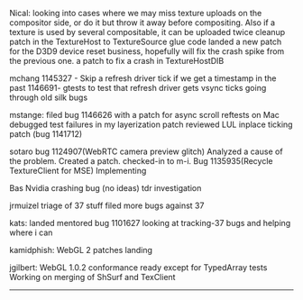 Nical:
        looking into cases where we may miss texture uploads on the compositor side, or do it but throw it away before compositing.
        Also if a texture is used by several compositable, it can be uploaded twice
        cleanup patch in the TextureHost to TextureSource glue code
        landed a new patch for the D3D9 device reset business, hopefully will fix the crash spike from the previous one.
        a patch to fix a crash in TextureHostDIB



mchang
        1145327 - Skip a refresh driver tick if we get a timestamp in the past
        1146691- gtests to test that refresh driver gets vsync ticks
        going through old silk bugs



mstange:
        filed bug 1146626 with a patch for async scroll reftests on Mac
        debugged test failures in my layerization patch
        reviewed LUL inplace ticking patch (bug 1141712)



sotaro
        bug 1124907(WebRTC camera preview glitch) Analyzed a cause of the problem. Created a patch. checked-in to m-i.
        Bug 1135935(Recycle TextureClient for MSE) Implementing



Bas
        Nvidia crashing bug (no ideas)
        tdr investigation



jrmuizel
        triage of 37 stuff
        filed more bugs against 37



kats:
        landed mentored bug 1101627
        looking at tracking-37 bugs and helping where i can



kamidphish:
        WebGL 2 patches landing



jgilbert:
        WebGL 1.0.2 conformance ready except for TypedArray tests
        Working on merging of ShSurf and TexClient

________________


